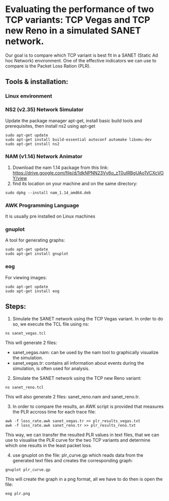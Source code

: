# Evaluating the performance of two TCP variants: TCP Vegas and TCP new Reno in a simulated SANET network.

Our goal is to compare which TCP variant is best fit in a SANET (Static Ad hoc Network) environment. 
One of the effective indicators we can use to compare is the Packet Loss Ration (PLR).

## Tools & installation:
### Linux environment
### NS2 (v2.35) Network Simulator
Update the package manager apt-get, install basic build tools and prerequisites, then install ns2 using apt-get
```shell
sudo apt-get update
sudo apt-get install build-essential autoconf automake libxmu-dev
sudo apt-get install ns2
```
### NAM (v1.14) Network Animator
1. Download the nam 1.14 package from this link: https://drive.google.com/file/d/1dkNPNN23Vy6o_zT0uIRBgUAo1VCXcVOY/view
2. find its location on your machine and on the same directory:
```
sudo dpkg --install nam_1.14_amd64.deb
``` 
### AWK Programming Language
It is usually pre installed on Linux machines

### gnuplot
A tool for generating graphs:
```shell
sudo apt-get update
sudo apt-get install gnuplot
```

### eog
For viewing images:
```shell
sudo apt-get update
sudo apt-get install eog
```

## Steps:
1.  Simulate the SANET network using the TCP Vegas variant. In order to do so, we execute the TCL file using ns:
```shell
ns sanet_vegas.tcl
```
This will generate 2 files: 
- sanet_vegas.nam: can be used by the nam tool to graphically visualize the simulation.
- sanet_vegas.tr: contains all information about events during the simulation, is often used for analysis.
   
2. Simulate the SANET network using the TCP new Reno variant:
```shell
ns sanet_reno.tcl
```
This will also generate 2 files: sanet_reno.nam and sanet_reno.tr.

3. In order to compare the results, an AWK script is provided that measures the PLR accross time for each trace file:
```shell
awk -f loss_rate.awk sanet_vegas.tr >> plr_results_vegas.txt
awk -f loss_rate.awk sanet_reno.tr >> plr_results_reno.txt
```
This way, we can transfer the resulted PLR values in text files, that we can use to visualise the PLR curve for the two TCP variants and determine which 
one results in the least packet loss.

4. use gnuplot on the file: plr_curve.gp which reads data from the generated text files and creates the corresponding graph:
```shell
gnuplot plr_curve.gp
```
This will create the graph in a png format, all we have to do then is open the file:
```shell
eog plr.png
```

